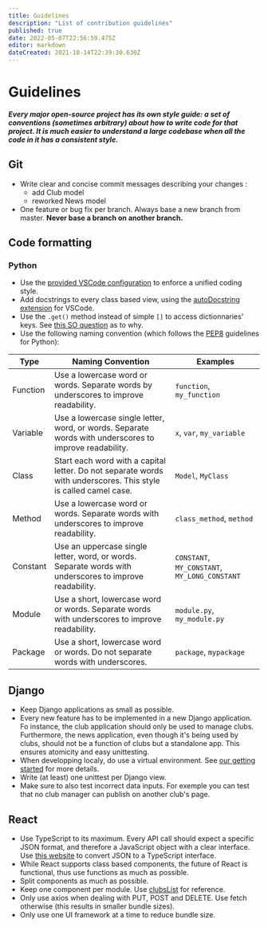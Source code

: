 ```yaml
---
title: Guidelines
description: "List of contribution guidelines"
published: true
date: 2022-05-07T22:56:59.475Z
editor: markdown
dateCreated: 2021-10-14T22:39:30.630Z
---
```


# Guidelines

**_Every major open-source project has its own style guide: a set of conventions (sometimes arbitrary) about how to write code for that project. It is much easier to understand a large codebase when all the code in it has a consistent style._**

## Git

- Write clear and concise commit messages describing your changes :
  - add Club model
  - reworked News model
- One feature or bug fix per branch. Always base a new branch from master. **Never base a branch on another branch.**

## Code formatting

### Python

- Use the [provided VSCode configuration](https://github.com/nantral-platform/nantralPlatform/blob/master/.vscode/settings-sample.json) to enforce a unified coding style.
- Add docstrings to every class based view, using the [autoDocstring extension](https://marketplace.visualstudio.com/items?itemName=njpwerner.autodocstring) for VSCode.
- Use the `.get()` method instead of simple `[]` to access dictionnaries' keys. See [this SO question](https://stackoverflow.com/questions/11041405/why-dict-getkey-instead-of-dictkey) as to why.
- Use the following naming convention (which follows the [PEP8](https://peps.python.org/pep-0008/) guidelines for Python):

<table class="table table-hover">
<thead>
<tr>
<th>Type</th>
<th>Naming Convention</th>
<th>Examples</th>
</tr>
</thead>
<tbody>
<tr>
<td>Function</td>
<td>Use a lowercase word or words. Separate words by underscores to improve readability.</td>
<td><code>function</code>, <code>my_function</code></td>
</tr>
<tr>
<td>Variable</td>
<td>Use a lowercase single letter, word, or words. Separate words with underscores to improve readability.</td>
<td><code>x</code>, <code>var</code>, <code>my_variable</code></td>
</tr>
<tr>
<td>Class</td>
<td>Start each word with a capital letter. Do not separate words with underscores. This style is called camel case.</td>
<td><code>Model</code>, <code>MyClass</code></td>
</tr>
<tr>
<td>Method</td>
<td>Use a lowercase word or words. Separate words with underscores to improve readability.</td>
<td><code>class_method</code>, <code>method</code></td>
</tr>
<tr>
<td>Constant</td>
<td>Use an uppercase single letter, word, or words. Separate words with underscores to improve readability.</td>
<td><code>CONSTANT</code>, <code>MY_CONSTANT</code>, <code>MY_LONG_CONSTANT</code></td>
</tr>
<tr>
<td>Module</td>
<td>Use a short, lowercase word or words. Separate words with underscores to improve readability.</td>
<td><code>module.py</code>, <code>my_module.py</code></td>
</tr>
<tr>
<td>Package</td>
<td>Use a short, lowercase word or words. Do not separate words with underscores.</td>
<td><code>package</code>, <code>mypackage</code></td>
</tr>
</tbody>
</table>

## Django

- Keep Django applications as small as possible.
- Every new feature has to be implemented in a new Django application. Fo instance, the club application should only be used to manage clubs. Furthermore, the news application, even though it's being used by clubs, should not be a function of clubs but a standalone app. This ensures atomicity and easy unittesting.
- When developping localy, do use a virtual environment. See [our getting started](./get-started#h-2-server) for more details.
- Write (at least) one unittest per Django view.
- Make sure to also test incorrect data inputs. For exemple you can test that no club manager can publish on another club's page.

## React

- Use TypeScript to its maximum. Every API call should expect a specific JSON format, and therefore a JavaScript object with a clear interface. Use [this website](https://quicktype.io/typescript) to convert JSON to a TypeScript interface.
- While React supports class based components, the future of React is functional, thus use functions as much as possible.
- Split components as much as possible.
- Keep one component per module. Use [clubsList](https://github.com/nantral-platform/nantralPlatform/blob/master/frontend/src/containers/clubsList.tsx) for reference.
- Only use axios when dealing with PUT, POST and DELETE. Use fetch otherwise (this results in smaller bundle sizes).
- Only use one UI framework at a time to reduce bundle size.
